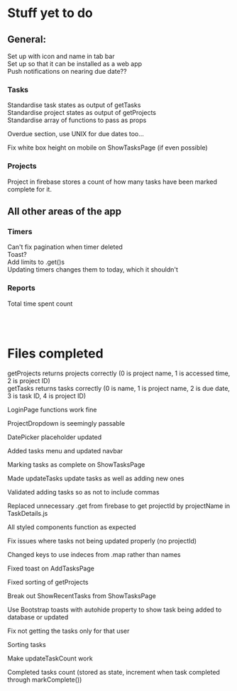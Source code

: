 # Stuff yet to do
## General:
Set up with icon and name in tab bar  
Set up so that it can be installed as a web app  
Push notifications on nearing due date??  

### Tasks
Standardise task states as output of getTasks  
Standardise project states as output of getProjects  
Standardise array of functions to pass as props  

Overdue section, use UNIX for due dates too...  

Fix white box height on mobile on ShowTasksPage (if even possible)  

### Projects
Project in firebase stores a count of how many tasks have been marked complete for it.  



## All other areas of the app  
### Timers  
Can't fix pagination when timer deleted  
Toast?  
Add limits to .get()s  
Updating timers changes them to today, which it shouldn't  

### Reports
Total time spent count  

<br/><br/>


# Files completed
getProjects returns projects correctly
(0 is project name, 1 is accessed time, 2 is project ID)   
getTasks returns tasks correctly
(0 is name, 1 is project name, 2 is due date, 3 is task ID, 4 is project ID)  

LoginPage functions work fine  

ProjectDropdown is seemingly passable

DatePicker placeholder updated

Added tasks menu and updated navbar  

Marking tasks as complete on ShowTasksPage  

Made updateTasks update tasks as well as adding new ones  

Validated adding tasks so as not to include commas  

Replaced unnecessary .get from firebase to get projectId by projectName in TaskDetails.js   

All styled components function as expected  

Fix issues where tasks not being updated properly (no projectId)  

Changed keys to use indeces from .map rather than names  

Fixed toast on AddTasksPage  

Fixed sorting of getProjects  

Break out ShowRecentTasks from ShowTasksPage  

Use Bootstrap toasts with autohide property to show task being added to database or updated  

Fix not getting the tasks only for that user  

Sorting tasks  

Make updateTaskCount work  

Completed tasks count (stored as state, increment when task completed through markComplete())  
